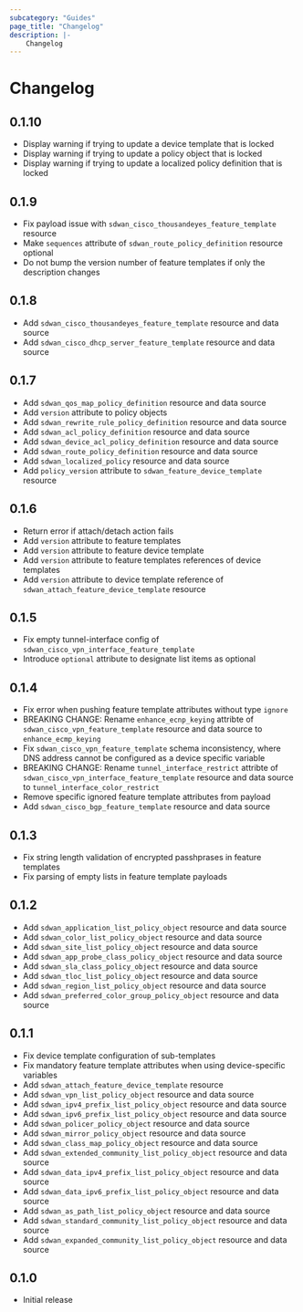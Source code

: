 ```yaml
---
subcategory: "Guides"
page_title: "Changelog"
description: |-
    Changelog
---
```


# Changelog

## 0.1.10

- Display warning if trying to update a device template that is locked
- Display warning if trying to update a policy object that is locked
- Display warning if trying to update a localized policy definition that is locked

## 0.1.9

- Fix payload issue with `sdwan_cisco_thousandeyes_feature_template` resource
- Make `sequences` attribute of `sdwan_route_policy_definition` resource optional
- Do not bump the version number of feature templates if only the description changes

## 0.1.8

- Add `sdwan_cisco_thousandeyes_feature_template` resource and data source
- Add `sdwan_cisco_dhcp_server_feature_template` resource and data source

## 0.1.7

- Add `sdwan_qos_map_policy_definition` resource and data source
- Add `version` attribute to policy objects
- Add `sdwan_rewrite_rule_policy_definition` resource and data source
- Add `sdwan_acl_policy_definition` resource and data source
- Add `sdwan_device_acl_policy_definition` resource and data source
- Add `sdwan_route_policy_definition` resource and data source
- Add `sdwan_localized_policy` resource and data source
- Add `policy_version` attribute to `sdwan_feature_device_template` resource

## 0.1.6

- Return error if attach/detach action fails
- Add `version` attribute to feature templates
- Add `version` attribute to feature device template
- Add `version` attribute to feature templates references of device templates
- Add `version` attribute to device template reference of `sdwan_attach_feature_device_template` resource

## 0.1.5

- Fix empty tunnel-interface config of `sdwan_cisco_vpn_interface_feature_template`
- Introduce `optional` attribute to designate list items as optional

## 0.1.4

- Fix error when pushing feature template attributes without type `ignore`
- BREAKING CHANGE: Rename `enhance_ecnp_keying` attribte of `sdwan_cisco_vpn_feature_template` resource and data source to `enhance_ecmp_keying`
- Fix `sdwan_cisco_vpn_feature_template` schema inconsistency, where DNS address cannot be configured as a device specific variable
- BREAKING CHANGE: Rename `tunnel_interface_restrict` attribte of `sdwan_cisco_vpn_interface_feature_template` resource and data source to `tunnel_interface_color_restrict`
- Remove specific ignored feature template attributes from payload
- Add `sdwan_cisco_bgp_feature_template` resource and data source

## 0.1.3

- Fix string length validation of encrypted passhprases in feature templates
- Fix parsing of empty lists in feature template payloads

## 0.1.2

- Add `sdwan_application_list_policy_object` resource and data source
- Add `sdwan_color_list_policy_object` resource and data source
- Add `sdwan_site_list_policy_object` resource and data source
- Add `sdwan_app_probe_class_policy_object` resource and data source
- Add `sdwan_sla_class_policy_object` resource and data source
- Add `sdwan_tloc_list_policy_object` resource and data source
- Add `sdwan_region_list_policy_object` resource and data source
- Add `sdwan_preferred_color_group_policy_object` resource and data source

## 0.1.1

- Fix device template configuration of sub-templates
- Fix mandatory feature template attributes when using device-specific variables
- Add `sdwan_attach_feature_device_template` resource
- Add `sdwan_vpn_list_policy_object` resource and data source
- Add `sdwan_ipv4_prefix_list_policy_object` resource and data source
- Add `sdwan_ipv6_prefix_list_policy_object` resource and data source
- Add `sdwan_policer_policy_object` resource and data source
- Add `sdwan_mirror_policy_object` resource and data source
- Add `sdwan_class_map_policy_object` resource and data source
- Add `sdwan_extended_community_list_policy_object` resource and data source
- Add `sdwan_data_ipv4_prefix_list_policy_object` resource and data source
- Add `sdwan_data_ipv6_prefix_list_policy_object` resource and data source
- Add `sdwan_as_path_list_policy_object` resource and data source
- Add `sdwan_standard_community_list_policy_object` resource and data source
- Add `sdwan_expanded_community_list_policy_object` resource and data source

## 0.1.0

- Initial release

